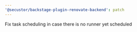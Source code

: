 ```yaml
---
'@secustor/backstage-plugin-renovate-backend': patch
---
```


Fix task scheduling in case there is no runner yet scheduled

